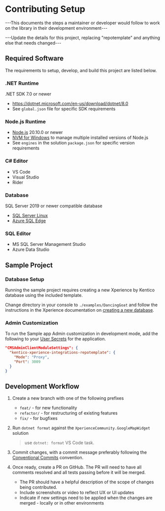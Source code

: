 # Contributing Setup

---This documents the steps a maintainer or developer would follow to work on the library in their development environment---

---Update the details for this project, replacing "repotemplate" and anything else that needs changed---

## Required Software

The requirements to setup, develop, and build this project are listed below.

### .NET Runtime

.NET SDK 7.0 or newer

- <https://dotnet.microsoft.com/en-us/download/dotnet/8.0>
- See `global.json` file for specific SDK requirements

### Node.js Runtime

- [Node.js](https://nodejs.org/en/download) 20.10.0 or newer
- [NVM for Windows](https://github.com/coreybutler/nvm-windows) to manage multiple installed versions of Node.js
- See `engines` in the solution `package.json` for specific version requirements

### C# Editor

- VS Code
- Visual Studio
- Rider

### Database

SQL Server 2019 or newer compatible database

- [SQL Server Linux](https://learn.microsoft.com/en-us/sql/linux/sql-server-linux-setup?view=sql-server-ver15)
- [Azure SQL Edge](https://learn.microsoft.com/en-us/azure/azure-sql-edge/disconnected-deployment)

### SQL Editor

- MS SQL Server Management Studio
- Azure Data Studio

## Sample Project

### Database Setup

Running the sample project requires creating a new Xperience by Kentico database using the included template.

Change directory in your console to `./examples/DancingGoat` and follow the instructions in the Xperience
documentation on [creating a new database](https://docs.xperience.io/xp26/developers-and-admins/installation#Installation-CreatetheprojectdatabaseCreateProjectDatabase).

### Admin Customization

To run the Sample app Admin customization in development mode, add the following to your [User Secrets](https://learn.microsoft.com/en-us/aspnet/core/security/app-secrets?view=aspnetcore-7.0&tabs=windows#secret-manager) for the application.

```json
"CMSAdminClientModuleSettings": {
  "kentico-xperience-integrations-repotemplate": {
    "Mode": "Proxy",
    "Port": 3009
  }
}
```

## Development Workflow

1. Create a new branch with one of the following prefixes

   - `feat/` - for new functionality
   - `refactor/` - for restructuring of existing features
   - `fix/` - for bugfixes

1. Run `dotnet format` against the `XperienceCommunity.GoogleMapWidget` solution

   > use `dotnet: format` VS Code task.

1. Commit changes, with a commit message preferably following the [Conventional Commits](https://www.conventionalcommits.org/en/v1.0.0/#summary) convention.

1. Once ready, create a PR on GitHub. The PR will need to have all comments resolved and all tests passing before it will be merged.

   - The PR should have a helpful description of the scope of changes being contributed.
   - Include screenshots or video to reflect UX or UI updates
   - Indicate if new settings need to be applied when the changes are merged - locally or in other environments

